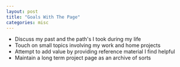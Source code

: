 ```yaml
---
layout: post
title: "Goals With The Page"
categories: misc
---
```

<ul style="list-sytle-type:circle;">
    <li>Discuss my past and the path's I took during my life</li>
    <li>Touch on small topics involving my work and home projects</li>
    <li>Attempt to add value by providing reference material I find helpful</li>
    <li>Maintain a long term project page as an archive of sorts</li>
</ul>